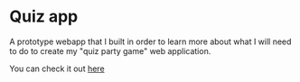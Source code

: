 # Quiz app

A prototype webapp that I built in order to learn more about what I will need to do to create my "quiz party game" web application.

You can check it out [here](https://michael-coyne-quiz-app.netlify.app/)
